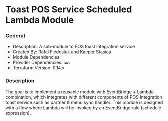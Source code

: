# Toast POS Service Scheduled Lambda Module

### General

* Description: A sub-module to POS toast integration service
* Created By: Rafal Fiedosiuk and Kacper Stasica
* Module Dependencies:
* Provider Dependencies: `aws`
* Terraform Version: 0.14.x

### Description

The goal is to implement a reusable module with EventBridge + Lambda combination, which integrates with different components of POS Integration toast service such as partner & menu sync handler. This module is designed with a flow where Lambda will be invoked by an EventBridge rule (schedule expression).

